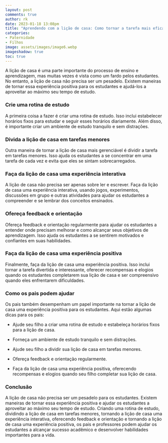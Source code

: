 ```yaml
---
layout: post
comments: true
author: rk
date: 2023-01-18 13:08pm
title: "Aprendendo com a lição de casa: Como tornar a tarefa mais eficaz e prazerosa"
categories:
- Paternidade
- Filhos
image: assets/images/image6.webp
imageshadow: true
toc: true
---
```


A lição de casa é uma parte importante do processo de ensino e aprendizagem, mas muitas vezes é vista como um fardo pelos estudantes. No entanto, a lição de casa não precisa ser um pesadelo. Existem maneiras de tornar essa experiência positiva para os estudantes e ajudá-los a aproveitar ao máximo seu tempo de estudo.

### Crie uma rotina de estudo

A primeira coisa a fazer é criar uma rotina de estudo. Isso inclui estabelecer horários fixos para estudar e seguir esses horários diariamente. Além disso, é importante criar um ambiente de estudo tranquilo e sem distrações.

### Divida a lição de casa em tarefas menores

Outra maneira de tornar a lição de casa mais gerenciável é dividir a tarefa em tarefas menores. Isso ajuda os estudantes a se concentrar em uma tarefa de cada vez e evita que eles se sintam sobrecarregados.

### Faça da lição de casa uma experiência interativa

A lição de casa não precisa ser apenas sobre ler e escrever. Faça da lição de casa uma experiência interativa, usando jogos, experimentos, discussões em grupo e outras atividades para ajudar os estudantes a compreender e se lembrar dos conceitos ensinados.

### Ofereça feedback e orientação

Ofereça feedback e orientação regularmente para ajudar os estudantes a entender onde precisam melhorar e como alcançar seus objetivos de aprendizagem. Isso ajuda os estudantes a se sentirem motivados e confiantes em suas habilidades.

### Faça da lição de casa uma experiência positiva

Finalmente, faça da lição de casa uma experiência positiva. Isso inclui tornar a tarefa divertida e interessante, oferecer recompensas e elogios quando os estudantes completarem sua lição de casa e ser compreensivo quando eles enfrentarem dificuldades.

### Como os pais podem ajudar

Os pais também desempenham um papel importante na tornar a lição de casa uma experiência positiva para os estudantes. Aqui estão algumas dicas para os pais:

* Ajude seu filho a criar uma rotina de estudo e estabeleça horários fixos para a lição de casa.

* Forneça um ambiente de estudo tranquilo e sem distrações.

* Ajude seu filho a dividir sua lição de casa em tarefas menores.

* Ofereça feedback e orientação regularmente.

* Faça da lição de casa uma experiência positiva, oferecendo recompensas e elogios quando seu filho completar sua lição de casa.

### Conclusão

A lição de casa não precisa ser um pesadelo para os estudantes. Existem maneiras de tornar essa experiência positiva e ajudar os estudantes a aproveitar ao máximo seu tempo de estudo. Criando uma rotina de estudo, dividindo a lição de casa em tarefas menores, tornando a lição de casa uma experiência interativa, oferecendo feedback e orientação e tornando a lição de casa uma experiência positiva, os pais e professores podem ajudar os estudantes a alcançar sucesso acadêmico e desenvolver habilidades importantes para a vida.